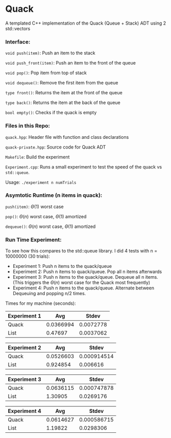 # Quack

A templated C++ implementation of the Quack (Queue + Stack) ADT using 2 std::vectors

### Interface: 

`void push(item)`: Push an item to the stack

`void push_front(item)`: Push an item to the front of the queue

`void pop()`: Pop item from top of stack

`void dequeue()`: Remove the first item from the queue

`type front()`: Returns the item at the front of the queue

`type back()`: Returns the item at the back of the queue

`bool empty()`: Checks if the quack is empty

### Files in this Repo: 

`quack.hpp`: Header file with function and class declarations

`quack-private.hpp`: Source code for Quack ADT

`Makefile`: Build the experiment

`Experiment.cpp`: Runs a small experiment to test the speed of the quack vs `std::queue`. 

Usage: `./experiment n numTrials`


### Asymtotic Runtime (n items in quack): 

`push(item)`: $\Theta(1)$ worst case

`pop()`: $\Theta(n)$ worst case, $\Theta(1)$ amortized

`dequeue()`: $\Theta(n)$ worst case, $\Theta(1)$ amortized

### Run Time Experiment:
To see how this compares to the std::queue library. I did 4 tests with n = 10000000 (30 trials):
- Experiment 1: Push n items to the quack/queue
- Experiment 2: Push n items to quack/queue. Pop all n items afterwards
- Experiment 3: Push n items to the quack/queue. Dequeue all n items. (This triggers the $\Theta(n)$ worst case for the Quack most frequently)
- Experiment 4: Push n items to the quack/queue. Alternate between Dequeuing and popping n/2 times. 

Times for my machine (seconds): 

| Experiment 1 | Avg | Stdev |
| --- | --- | --- |
| Quack |	 0.0366994|	0.0072778 |
| List |	 0.47697 |	0.0037062 |

|Experiment 2 | Avg 	| Stdev|
| --- | --- | --- |
|Quack |	 0.0526603 |	0.000914514|
|List 	| 0.924854	| 0.006616|

|Experiment 3 |Avg 	| Stdev|
| --- | --- | --- |
|Quack 	| 0.0636115	| 0.000747878|
|List |	 1.30905	|0.0269176|

|Experiment 4| Avg 	| Stdev|
| --- | --- | --- |
|Quack 	| 0.0614627	|0.000586715|
|List 	| 1.19822	| 0.0298306|
